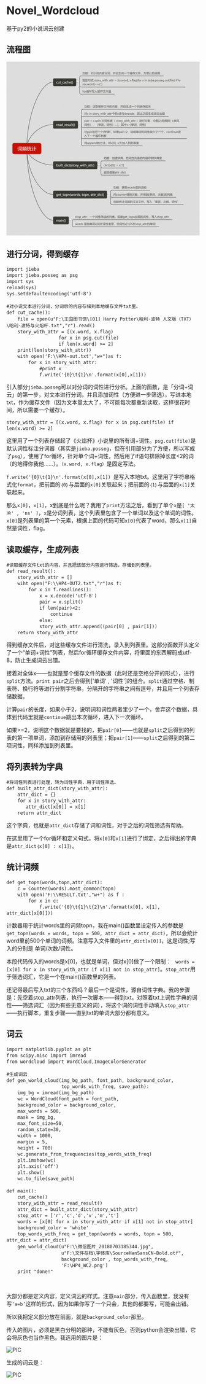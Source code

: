 # Novel_Wordcloud
基于py2的小说词云创建
## 流程图
![pic](https://github.com/KING221/Novel_Wordcloud/blob/master/词频统计.png)
## 进行分词，得到缓存
```
import jieba
import jieba.posseg as psg
import sys
reload(sys)
sys.setdefaultencoding('utf-8')

#对小说文本进行分词，分词后的内容存储到本地缓存文件txt里。
def cut_cache():
    file = open(u"F:\王国图书馆\[01] Harry Potter\哈利·波特 人文版（TXT）\哈利·波特与火焰杯.txt","r").read()
    story_with_attr = [(x.word, x.flag)
                   for x in psg.cut(file)
                   if len(x.word) >= 2]
    print(len(story_with_attr))
    with open('F:\\HP4-out.txt',"w+")as f:
        for x in story_with_attr:
            #print x
            f.write('{0}\t{1}\n'.format(x[0],x[1]))
```
  引入部分```jieba.posseg```可以对分词的词性进行分析。上面的函数，是「分词+词云」的第一步，对文本进行分词，并且添加词性（方便进一步筛选），写进本地txt，作为缓存文件（因为文本量太大了，不可能每次都重新读取，这样很花时间，所以需要一个缓存）。

```
story_with_attr = [(x.word, x.flag) for x in psg.cut(file) if len(x.word) >= 2] 
```
    
  这里用了一个列表存储起了《火焰杯》小说里的所有词+词性。```psg.cut(file)```是默认词性标注分词器（其实是```jieba.posseg```，但在引用部分为了方便，所以写成了```psg```），使用了for循环，针对单个词+词性，然后用了if语句排除掉长度<2的词（的地得你我他……）。```（x.word, x.flag）```是固定写法。
    
  ```f.write('{0}\t{1}\n'.format(x[0],x[1]) ```是写入本地txt。这里用了字符串格式化```format```，把前面的```｛0｝```与后面的```x[0]```关联起来；把前面的```｛1｝```与后面的```x[1]```关联起来。
  
  那么```x[0]```，```x[1]```，x到底是什么呢？我用了```print```方法之后，看到了单个```x```是```[ '太冷' , 'ns' ]```，```x```是分词列表，这个列表里包含了一个单词以及这个单词的词性。```x[0]```是列表里的第一个元素，根据上面的代码可知```x[0]```代表了word，那么```x[1]```自然是词性，flag。

## 读取缓存，生成列表
```
#读取缓存文件txt的内容，并且把该部分内容进行筛选，存储到列表里。
def read_result():
    story_with_attr = []
    wiht open("F:\\HP4-OUT2.txt","r")as f:
        for x in f.readlines():
            x = x.decode('utf-8')
            pair = x.split()
            if len(pair)<2:
                continue
            else:
            story_with_attr.append((pair[0] , pair[1]))
    return story_with_attr
```

得到缓存文件后，对这些缓存文件进行清洗，录入到列表里。这部分函数开头定义了一个“单词+词性”列表，然后for循环缓存文件内容，将里面的东西解码成utf-8，防止生成词云出错。

接着对全体x——也就是那个缓存文件的数据（此时还是空格分开的形式），进行```split```方法。```print pair```之后会得到['单词' , '词性']的组合。```split```通过空格、制表符、换行符等进行分割字符串，分隔开的字符串之间有逗号，并且用一个列表存储数据。

计算```pair```的长度，如果小于2，说明词和词性两者里少了一个，舍弃这个数据，具体到代码里就是```continue```跳出本次循环，进入下一次循环。

如果>=2，说明这个数据就是要找的，把```pair[0]```——也就是```split```之后得到的列表的第一项单词，添加到存储用的列表里；把```pair[1]```——```split```之后得到的第二项词性，同样添加到列表里。

## 将列表转为字典
```
#将词性列表进行处理，转为词性字典，用于词性筛选。
def built_attr_dict(story_with_attr):
    attr_dict = {}
    for x in story_with_attr:
       attr_dict[x[0]] = x[1]
    return attr_dict
```
这个字典，也就是```attr_dict```存储了词和词性，对于之后的词性筛选有帮助。

在这里用了一个for循环和定义句式，将```x[0]```和```x[1]```进行了绑定，之后得出的字典是```attr_dict｛x[0] : x[1]｝```。

## 统计词频
```
def get_topn(words,topn,attr_dict):
    c = Counter(words).most_common(topn)
    with open('F:\\RESULT.txt',"w+") as f :
        for x in c:
            f.write('{0}\t{1}\t{2}\n'.format(x[0], x[1], attr_dict[x[0]]))
```
计数器用于统计words里的词频topn，我在main()函数里设定传入的参数是```get_topn(words = words, topn = 500, attr_dict = attr_dict)```，所以会统计word里前500个单词的词频。注意写入文件里的```attr_dict[x[0]]```，这是词性;写入的分别是 单词/次数/词性。

本段代码传入的words是x[0]，也就是单词，但对x[0]做了一个限制： ``` words = [x[0] for x in story_with_attr if x[1] not in stop_attr]```。```stop_attr```用于筛选词汇，它是一个在main()函数里的列表。

还记得最后写入txt的三个东西吗？最后一个是词性，源自词性字典。我的步骤是：先空着stop_attr列表，执行一次脚本——得到txt，对照着txt上词性字典的词性——筛选词汇（因为有些无意义的词），将这个词的词性手动填入```stop_attr```——执行脚本，重复步骤——直到txt的单词大部分都有意义。

## 词云
```
import matplotlib.pyplot as plt
from scipy.misc import imread
from wordcloud import WordCloud,ImageColorGenerator

#生成词云
def gen_world_cloud(img_bg_path, font_path, background_color,
                    top_words_with_freq, save_path):
    img_bg = imread(img_bg_path)
    wc = WordCloud(font_path = font_path,
    background_color = background_color,
    max_words = 500,
    mask = img_bg,
    max_font_size=50,
    random_state=30,
    width = 1000,
    margin = 5,
    height = 700)
    wc.generate_from_frequencies(top_words_with_freq)
    plt.imshow(wc)
    plt.axis('off')
    plt.show()
    wc.to_file(save_path)

def main():
    cut_cache()
    story_with_attr = read_result()
    attr_dict = built_attr_dict(story_with_attr)
    stop_attr = ['r','c','d','v','m','t']
    words = [x[0] for x in story_with_attr if x[1] not in stop_attr]
    background_color = 'white'
    top_words_with_freq = get_topn(words = words, topn = 500, attr_dict = attr_dict)
    gen_world_cloud(u"F:\\微信图片_20180703185344.jpg",
                    u"F:\文件存档\字体库\SourceHanSansCN-Bold.otf",
                    background_color , top_words_with_freq,
                    'F:\HP4_WC2.png')
    print "done!"
    
    
```
大部分都是定义内容，定义词云的样式。注意```main```部分，传入函数里，我没有写```‘a=b’```这样的形式，因为如果你写了一个只会，其他的都要写，可能会出错。

所以我把定义部分放在前面，就是```background_color```那里。

传入的图片，必须是黑白分明的那种，不能有灰色，否则python会渲染出错，它会将灰色也当作黑色。我选用的图片是：

![PIC](https://github.com/KING221/Novel_Wordcloud/blob/master/black.png)

生成的词云是：


![PIC](https://github.com/KING221/Novel_Wordcloud/blob/master/词云图.png)
